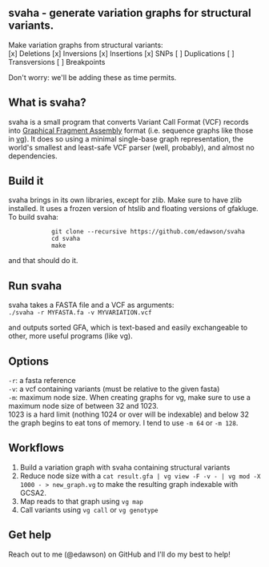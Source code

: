 svaha - generate variation graphs for structural variants.
-----------
Make variation graphs from structural variants:  
[x] Deletions
[x] Inversions
[x] Insertions
[x] SNPs
[ ] Duplications
[ ] Transversions
[ ] Breakpoints


Don't worry: we'll be adding these as time permits.  


## What is svaha?
svaha is a small program that converts Variant Call Format (VCF) records into [Graphical Fragment Assembly](https://github.com/pmelsted/GFA-spec) format (i.e. sequence graphs like those in [vg](https://github.com/vgteam/vg)). It does so using a minimal single-base graph representation, the world's smallest and least-safe VCF parser (well, probably), and almost no dependencies.

## Build it
svaha brings in its own libraries, except for zlib. Make sure to have zlib installed.
It uses a frozen version of htslib and floating versions of gfakluge. To build svaha:  

                git clone --recursive https://github.com/edawson/svaha
                cd svaha
                make


and that should do it.

## Run svaha
svaha takes a FASTA file and a VCF as arguments:  
        ```./svaha -r MYFASTA.fa -v MYVARIATION.vcf```

and outputs sorted GFA, which is text-based and easily exchangeable to other, more useful programs (like vg).


## Options
`-r`: a fasta reference  
`-v`: a vcf containing variants (must be relative to the given fasta)  
`-m`: maximum node size. When creating graphs for vg, make sure to use a maximum node size of between 32 and 1023.  
1023 is a hard limit (nothing 1024 or over will be indexable) and below 32 the graph begins to eat tons of memory. I tend to use `-m 64` or `-m 128`.

## Workflows

1. Build a variation graph with svaha containing structural variants  
2. Reduce node size with a ``cat result.gfa | vg view -F -v - | vg mod -X 1000 - > new_graph.vg`` to make the resulting graph indexable with GCSA2.  
3. Map reads to that graph using ```vg map``` 
4. Call variants using ```vg call``` or ```vg genotype```


## Get help
Reach out to me (@edawson) on GitHub and I'll do my best to help!
